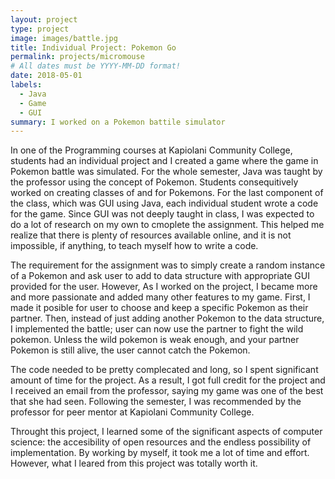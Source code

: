 ```yaml
---
layout: project
type: project
image: images/battle.jpg
title: Individual Project: Pokemon Go
permalink: projects/micromouse
# All dates must be YYYY-MM-DD format!
date: 2018-05-01
labels:
  - Java
  - Game
  - GUI
summary: I worked on a Pokemon battile simulator
---
```


  In one of the Programming courses at Kapiolani Community College, students had an individual project and I created a game where the game in Pokemon battle was simulated. For the whole semester, Java was taught by the professor using the concept of Pokemon. Students consequitively worked on creating classes of and for Pokemons. For the last component of the class, which was GUI using Java, each individual student wrote a code for the game. Since GUI was not deeply taught in class, I was expected to do a lot of research on my own to cmoplete the assignment. This helped me realize that there is plenty of resources available online, and it is not impossible, if anything, to teach myself how to write a code.

  The requirement for the assignment was to simply create a random instance of a Pokemon and ask user to add to data structure with appropriate GUI provided for the user. However, As I worked on the project, I became more and more passionate and added many other features to my game. First, I made it posible for user to choose and keep a specific Pokemon as their partner. Then, instead of just adding another Pokemon to the data structure, I implemented the battle; user can now use the partner to fight the wild pokemon. Unless the wild pokemon is weak enough, and your partner Pokemon is still alive, the user cannot catch the Pokemon.

  The code needed to be pretty complecated and long, so I spent significant amount of time for the project. As a result, I got full credit for the project and I received an email from the professor, saying my game was one of the best that she had seen. Following the semester, I was recommended by the professor for peer mentor at Kapiolani Community College.

  Throught this project, I learned some of the significant aspects of computer science: the accesibility of open resources and the endless possibility of implementation. By working by myself, it took me a lot of time and effort. However, what I leared from this project was totally worth it.

